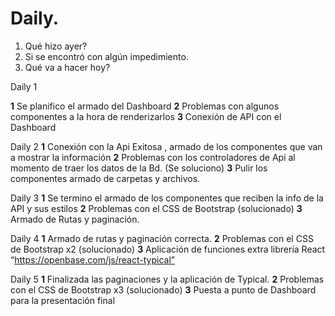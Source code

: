 # Daily.

1. Qué hizo ayer?
2. Si se encontró con algún impedimiento.
3. Qué va a hacer hoy?


Daily 1

**1**
Se planifico el armado del Dashboard
**2**
Problemas con algunos componentes a la hora de renderizarlos 
**3**
Conexión de API con el Dashboard


Daily 2
**1**
Conexión con la Api Exitosa , armado de los componentes que van a mostrar la información
**2**
Problemas con los controladores de Api al momento de traer los datos de la Bd. (Se soluciono)
**3**
Pulir los componentes armado de carpetas y archivos.


Daily 3
**1**
Se termino el armado de los componentes que reciben la info de la API y sus estilos
**2**
Problemas con el CSS de Bootstrap (solucionado)
**3**
Armado de Rutas y paginación.


Daily 4
**1**
Armado de rutas y paginación correcta. 
**2**
Problemas con el CSS de Bootstrap x2  (solucionado)
**3**
Aplicación de funciones extra librería React  “https://openbase.com/js/react-typical”


Daily 5
**1**
Finalizada las paginaciones y la aplicación de Typical.
**2**
Problemas con el CSS de Bootstrap x3  (solucionado)
**3**
Puesta a punto de Dashboard para la presentación final
